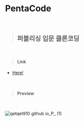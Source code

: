 # PentaCode

<br/>

> ## **퍼블리싱 입문 클론코딩**

<br/>

> #### Link
  + [Here!](https://qetqet910.github.io/PCloneCoding/)

<br/>

> #### Preview

<br/>

![qetqet910 github io_P_ (1)](https://user-images.githubusercontent.com/79036088/134772740-4c2f41c2-9a47-42a1-9b92-604d5699c930.png)

